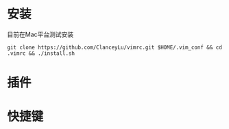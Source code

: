 # 安装
目前在Mac平台测试安装
```
git clone https://github.com/ClanceyLu/vimrc.git $HOME/.vim_conf && cd .vimrc && ./install.sh
```
# 插件

# 快捷键
